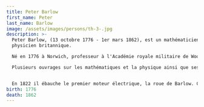 ```yaml
---
title: Peter Barlow
first_name: Peter
last_name: Barlow
image: /assets/images/persons/th-3-.jpg
description: >-
  Peter Barlow, (13 octobre 1776 - 1er mars 1862), est un mathématicien et
  physicien britannique.

  Né en 1776 à Norwich, professeur à l'Académie royale militaire de Woolwich (Grand Londres), il devient membre de la Royal Society en 1823.

  Plusieurs ouvrages sur les mathématiques et la physique ainsi que ses travaux sur le magnétisme (Essai sur le magnétisme, 1820), lui vaudront en 1825 la médaille Copley décernée par la Royal Society of London.


  En 1822 il ébauche le premier moteur électrique, la roue de Barlow. Ces travaux dans le domaine de l'optique à partir de 1827 déboucheront sur l'invention de la Lentille de Barlow en 1834. Il se consacrera ensuite à la construction ferroviaire (Traité sur les matériaux de construction, 1851) et meurt en 1862 à Woolwich.
birth: 1776
death: 1862
---
```

